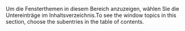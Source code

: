 <span data-ttu-id="c10b1-101">Um die Fensterthemen in diesem Bereich anzuzeigen, wählen Sie die Untereinträge im Inhaltsverzeichnis.</span><span class="sxs-lookup"><span data-stu-id="c10b1-101">To see the window topics in this section, choose the subentries in the table of contents.</span></span>
